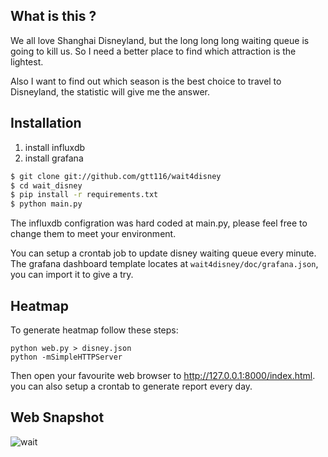 ## What is this ?

We all love Shanghai Disneyland, but the long long long waiting queue is going to kill
us. So I need a better place to find which attraction is the lightest. 

Also I want to find out which season is the best choice to travel to
Disneyland, the statistic will give me the answer.


## Installation

1. install influxdb
2. install grafana

```bash
$ git clone git://github.com/gtt116/wait4disney
$ cd wait_disney
$ pip install -r requirements.txt
$ python main.py
```
The influxdb configration was hard coded at main.py, please feel free to change
them to meet your environment.

You can setup a crontab job to update disney waiting queue every minute.
The grafana dashboard template locates at `wait4disney/doc/grafana.json`, you can
import it to give a try.

## Heatmap

To generate heatmap follow these steps:

```
python web.py > disney.json
python -mSimpleHTTPServer
```

Then open your favourite web browser to http://127.0.0.1:8000/index.html.
you can also setup a crontab to generate report every day.

## Web Snapshot

![wait](https://raw.githubusercontent.com/gtt116/wait4disney/master/doc/demo.png)
